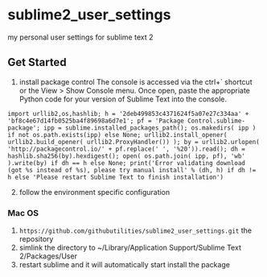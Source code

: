 sublime2_user_settings
=======================

my personal user settings for sublime text 2

## Get Started
1. install package control
The console is accessed via the ctrl+` shortcut or the View > Show Console menu. Once open, paste the appropriate Python code for your version of Sublime Text into the console.
````
import urllib2,os,hashlib; h = '2deb499853c4371624f5a07e27c334aa' + 'bf8c4e67d14fb0525ba4f89698a6d7e1'; pf = 'Package Control.sublime-package'; ipp = sublime.installed_packages_path(); os.makedirs( ipp ) if not os.path.exists(ipp) else None; urllib2.install_opener( urllib2.build_opener( urllib2.ProxyHandler()) ); by = urllib2.urlopen( 'http://packagecontrol.io/' + pf.replace(' ', '%20')).read(); dh = hashlib.sha256(by).hexdigest(); open( os.path.join( ipp, pf), 'wb' ).write(by) if dh == h else None; print('Error validating download (got %s instead of %s), please try manual install' % (dh, h) if dh != h else 'Please restart Sublime Text to finish installation')
````

2. follow the environment specific configuration

### Mac OS
1. `https://github.com/githubutilities/sublime2_user_settings.git` the repository
2. simlink the directory to ~/Library/Application Support/Sublime Text 2/Packages/User
3. restart sublime and it will automatically start install the package

